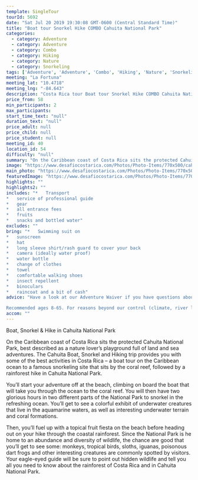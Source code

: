 ```yaml
---
template: SingleTour
tourId: 5692
date: "Sat Jul 20 2019 19:30:08 GMT-0600 (Central Standard Time)"
title: "Boat tour Snorkel Hike COMBO Cahuita National Park"
categories: 
  - category: Adventure
  - category: Adventure
  - category: Combo
  - category: Hiking
  - category: Nature
  - category: Snorkeling
tags: ['Adventure', 'Adventure', 'Combo', 'Hiking', 'Nature', 'Snorkeling']
meeting: "La Fortuna"
meeting_lat: "10.4718"
meeting_lng: "-84.643"
description: "Costa Rica tour Boat tour Snorkel Hike COMBO Cahuita National Park, id 5692"
price_from: 58
min_participants: 2
max_participants: 
start_time_text: "null"
duration_text: "null"
price_adult: null
price_child: null
price_student: null
meeting_id: 40
location_id: 54
difficulty: "null"
summary: "On the Caribbean coast of Costa Rica sits the protected Cahuita National Park, best described as a nature lover’s playground full of land and sea adventures. The Cahuita Boat, Snorkel and Hiking trip provides you with some of the best activities in Costa Rica – a boat tour on the Caribbean ocean to a famous snorkeling site that sits by the coral reef, followed by a rainforest hike in Cahuita National Park."
image: "https://www.desafiocostarica.com/Photos/Photo-Items/770x500/cahuita-boat--snorkel-and-hiking-trip-1413409748.jpg"
main_photo: "https://www.desafiocostarica.com/Photos/Photo-Items/770x500/cahuita-boat--snorkel-and-hiking-trip-1413409748.jpg"
featuredImage: "https://www.desafiocostarica.com/Photos/Photo-Items/770x500/cahuita-boat--snorkel-and-hiking-trip-1413409748.jpg"
highlights: ""
highlights2: ""
includes: "*   Transport
*   service of professional guide
*   gear
*   all entrance fees
*   fruits
*   snacks and bottled water"
excludes: ""
bring: "*   Swimming suit on
*   sunscreen
*   hat
*   long sleeve shirt/rash guard to cover your back
*   camera (ideally water proof)
*   water bottle
*   change of clothes
*   towel
*   comfortable walking shoes
*   insect repellent
*   binoculars
*   raincoat and a bit of cash"
advice: "Have a look at our Adventure Waiver if you have questions about our Costa Rica adventure tour policies.

Recommended ages 8-65. For reasons beyond our control (climate, river levels, etc.), we may change to a more-suitable tour with an equal or similar adventure-appeal or offer other tour options so you don't miss out on a fun day in Costa Rica. We reserve the right to cancel a trip due to unfavorable conditions & will only run a tour according to our policies. Full refund is given if (on rare occasion) no tour is run. This adventure involves some inherent risk and physical exertion, so you must be in good physical conditions!"
accom: ""
---
```

Boat, Snorkel & Hike in Cahuita National Park

On the Caribbean coast of Costa Rica sits the protected Cahuita National Park, best described as a nature lover’s playground full of land and sea adventures. The Cahuita Boat, Snorkel and Hiking trip provides you with some of the best activities in Costa Rica – a boat tour on the Caribbean ocean to a famous snorkeling site that sits by the coral reef, followed by a rainforest hike in Cahuita National Park.

You’ll start your adventure off at the beach, climbing on board the boat that will take you through the ocean to the coral reef. You will then have two glorious hours in two different parts of the National Park to snorkel in the refreshing ocean. You’ll get to see a colorful exhibit of underwater creatures that live in the aquamarine waters, as well as interesting underwater terrain and coral formations.

Then, you’ll fuel up with a topical fruit fiesta on the beach before heading out on your hike through the coastal rainforest. Since the National Park is he home to an abundance and diversity of wildlife, the chance are good that you’ll get to see some: monkeys, tropical birds, sloths, iguanas, poisonous dart frogs and other interesting creatures are commonly spotted by visitors. Your eagle-eyed guide will be sure to point out hidden wildlife and tell you all you need to know about the rainforest of Costa Rica and in Cahuita National Park.